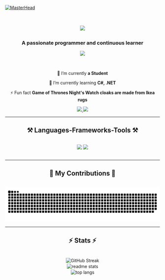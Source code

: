 [![MasterHead](https://mir-s3-cdn-cf.behance.net/project_modules/fs/54b6c068097599.5b50bca476b9b.gif)](https://rishavchanda.io)

<h1 align="center">
    <img src="https://readme-typing-svg.herokuapp.com/?font=Righteous&size=35&center=true&vCenter=true&width=500&height=70&duration=4000&lines=Hi+There!+👋;+I'm+Fahad!;" />
</h1>

<h3 align="center">A passionate programmer and continuous learner</h3>

<p align="center"> <img src="https://komarev.com/ghpvc/?username=FaHaD1482&label=Profile%20views&color=40d908&style=flat alt="fahad1482" /> </p>

<br/>

<div align="center">
 
 🔭 I’m currently **a Student**
 
 🌱 I’m currently learning **C#, .NET**


⚡ Fun fact **Game of Thrones Night's Watch cloaks are made from Ikea rugs**

 </div>
 
<div align="center"> 
  <a href="mailto:fahadbin.zislam@gmail.com">
    <img src="https://img.shields.io/badge/Gmail-333333?style=for-the-badge&logo=gmail&logoColor=red" />
  </a>
  <a href="https://www.linkedin.com/in/fahad-bin-z-islam-590332202/" target="_blank">
    <img src="https://img.shields.io/badge/LinkedIn-0077B5?style=for-the-badge&logo=linkedin&logoColor=white" target="_blank" />
  </a>
</div>

 <hr/>
 
<h2 align="center">⚒️ Languages-Frameworks-Tools ⚒️</h2>
<br/>
<div align="center">
    <img src="https://skillicons.dev/icons?i=vue,bootstrap,html,css,vscode,github,figma,tailwind,git" />
    <img src="https://skillicons.dev/icons?i=laravel,python,javascript,vercel,cpp,cs,java,mysql,php" /><br>
</div>

<br/>
<hr/>

<div align="center">
  <h2>🐍 My Contributions 🐍</h2>
  <br>
  <img alt="snake eating my contributions" src="https://raw.githubusercontent.com/salesp07/salesp07/output/github-contribution-grid-snake.svg" />
  
  <br/>
</div>

<hr/>

<h2 align="center">⚡ Stats ⚡</h2>

<br>
<div align=center>

  <img width=390 align="center" src="https://github-readme-streak-stats-khaki-beta.vercel.app?user=FaHaD1482&count_private=true&theme=react&hide_border=true&border_radius=10&date_format=M%20j%5B%2C%20Y%5D" alt="GitHub Streak" />

  <br>

  <img width=390 align="center" src="https://github-readme-stats.vercel.app/api?username=FaHaD1482&count_private=true&show_icons=true&hide_border=true&theme=react&rank_icon=github&border_radius=10" alt="readme stats" />

  <br>

  <img width=390 align="center" src="https://github-readme-stats.vercel.app/api/top-langs/?username=FaHaD1482&&layout=compact&theme=react&border_radius=10&hide_border=true&size_weight=.5&count_weight=0.5&exclude_repo=github-readme-stats" alt="top langs" />

</div>
